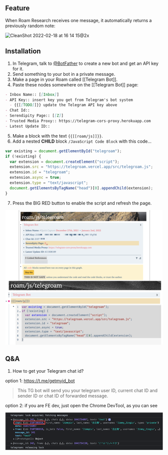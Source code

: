 ## Feature

When Roam Research receives one message, it automatically returns a previously random note:

![CleanShot 2022-02-18 at 16 14 15@2x](https://user-images.githubusercontent.com/4997466/154659939-d7dffa1b-4c14-465c-923b-ea3c50888e29.png)


## Installation

1. In Telegram, talk to [@BotFather](https://t.me/botfather) to create a new bot and get an API key for it.
2. Send something to your bot in a private message.
3. Make a page in your Roam called [[Telegram Bot]].
4. Paste these nodes somewhere on the [[Telegram Bot]] page:
```md
- Inbox Name:: [[Inbox]]
- API Key:: insert key you get from Telegram's bot system
  - {{[[TODO]]}} update the Telegram API key above
- Chat Id::
- Serendipity Page:: [[Z]]
- Trusted Media Proxy:: https://telegram-cors-proxy.herokuapp.com
- Latest Update ID::
```
5. Make a block with the text `{{[[roam/js]]}}`.
6. Add a nested **CHILD** block `/JavaScript Code Block` with this code...
```js
var existing = document.getElementById("telegroam");
if (!existing) {
  var extension = document.createElement("script");
  extension.src = "https://telegroam.vercel.app/src/telegroam.js";
  extension.id = "telegroam";
  extension.async = true;
  extension.type = "text/javascript";
  document.getElementsByTagName("head")[0].appendChild(extension);
}
```
7. Press the BIG RED button to enable the script and refresh the page.

![](docs/images/settings.png)

## Q&A

1. How to get your Telegram chat id? 

option 1: https://t.me/getmyid_bot

> This TG bot will send you your telegram user ID, current chat ID and sender ID or chat ID of forwarded message.

option 2: if you are FE dev, just open the Chrome DevTool, as you can see

![](docs/images/chat-id.png)
